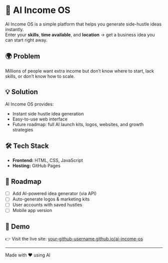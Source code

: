 # 🚀 AI Income OS

AI Income OS is a simple platform that helps you generate side-hustle ideas instantly.  
Enter your **skills**, **time available**, and **location** → get a business idea you can start right away.  

## 🌍 Problem
Millions of people want extra income but don’t know where to start, lack skills, or don’t know how to scale.  

## 💡 Solution
AI Income OS provides:
- Instant side hustle idea generation
- Easy-to-use web interface
- Future roadmap: full AI launch kits, logos, websites, and growth strategies  

## 🛠️ Tech Stack
- **Frontend:** HTML, CSS, JavaScript  
- **Hosting:** GitHub Pages  

## 🚧 Roadmap
- [ ] Add AI-powered idea generator (via API)
- [ ] Auto-generate logos & marketing kits
- [ ] User accounts with saved hustles
- [ ] Mobile app version  

## 📸 Demo
👉 Visit the live site: [your-github-username.github.io/ai-income-os](https://your-github-username.github.io/ai-income-os)  

---
Made with ❤️ using AI
